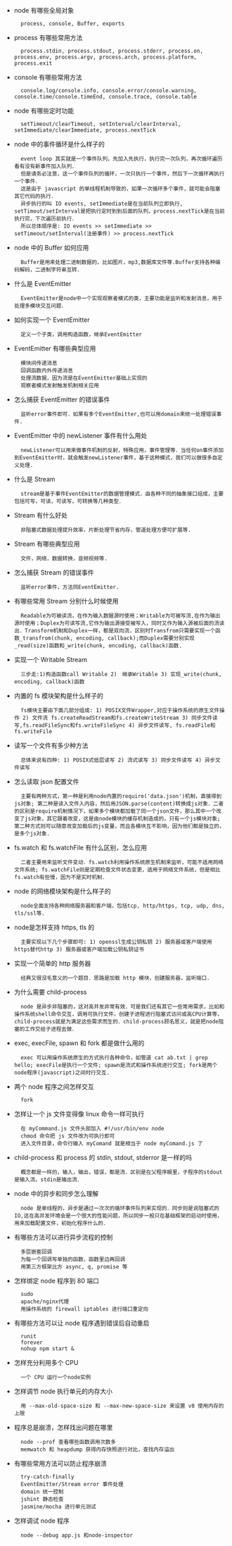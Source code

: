 - node 有哪些全局对象

        process, console, Buffer, exports

- process 有哪些常用方法

        process.stdin, process.stdout, process.stderr, process.on, process.env, process.argv, process.arch, process.platform, process.exit

- console 有哪些常用方法

        console.log/console.info, console.error/console.warning, console.time/console.timeEnd, console.trace, console.table

- node 有哪些定时功能

        setTimeout/clearTimeout, setInterval/clearInterval, setImmediate/clearImmediate, process.nextTick

- node 中的事件循环是什么样子的

        event loop 其实就是一个事件队列，先加入先执行，执行完一次队列，再次循环遍历看有没有新事件加入队列．
        但是请务必注意，这一个事件队列的循环，一次只执行一个事件，然后下一次循环再执行一个事件．
        这是由于 javascript 的单线程机制导致的，如果一次循环多个事件，就可能会阻塞其它代码的执行．
        异步执行的叫 IO events, setImmediate是在当前队列立即执行, setTimout/setInterval是把执行定时到到后面的队列，process.nextTick是在当前执行完，下次遍历前执行．
        所以总体顺序是: IO events >> setImmediate >> setTimeout/setInterval(注册事件) >> process.nextTick

- node 中的 Buffer 如何应用

        Buffer是用来处理二进制数据的，比如图片，mp3,数据库文件等.Buffer支持各种编码解码，二进制字符串互转．

- 什么是 EventEmitter

        EventEmitter是node中一个实现观察者模式的类，主要功能是监听和发射消息，用于处理多模块交互问题．

- 如何实现一个 EventEmitter

        定义一个子类，调用构造函数，继承EventEmitter

- EventEmitter 有哪些典型应用

        模块间传递消息
        回调函数内外传递消息
        处理流数据，因为流是在EventEmitter基础上实现的
        观察者模式发射触发机制相关应用

- 怎么捕获 EventEmitter 的错误事件

        监听error事件即可．如果有多个EventEmitter,也可以用domain来统一处理错误事件.

- EventEmitter 中的 newListener 事件有什么用处

        newListener可以用来做事件机制的反射，特殊应用，事件管理等．当任何on事件添加到EventEmitter时，就会触发newListener事件，基于这种模式，我们可以做很多自定义处理.

- 什么是 Stream

        stream是基于事件EventEmitter的数据管理模式．由各种不同的抽象接口组成，主要包括可写，可读，可读写，可转换等几种类型．

- Stream 有什么好处

        非阻塞式数据处理提升效率，片断处理节省内存，管道处理方便可扩展等.

- Stream 有哪些典型应用

        文件，网络，数据转换，音频视频等.

- 怎么捕获 Stream 的错误事件

        监听error事件，方法同EventEmitter.

- 有哪些常用 Stream 分别什么时候使用

        Readable为可被读流，在作为输入数据源时使用；Writable为可被写流,在作为输出源时使用；Duplex为可读写流,它作为输出源接受被写入，同时又作为输入源被后面的流读出．Transform机制和Duplex一样，都是双向流，区别时Transfrom只需要实现一个函数_transfrom(chunk, encoding, callback);而Duplex需要分别实现_read(size)函数和_write(chunk, encoding, callback)函数.

- 实现一个 Writable Stream

        三步走:1)构造函数call Writable 2)　继承Writable 3) 实现_write(chunk, encoding, callback)函数

- 内置的 fs 模块架构是什么样子的

        fs模块主要由下面几部分组成: 1) POSIX文件Wrapper,对应于操作系统的原生文件操作 2) 文件流 fs.createReadStream和fs.createWriteStream 3) 同步文件读写,fs.readFileSync和fs.writeFileSync 4) 异步文件读写, fs.readFile和fs.writeFile

- 读写一个文件有多少种方法

        总体来说有四种: 1) POSIX式低层读写 2) 流式读写 3) 同步文件读写 4) 异步文件读写

- 怎么读取 json 配置文件

        主要有两种方式，第一种是利用node内置的require('data.json')机制，直接得到js对象; 第二种是读入文件入内容，然后用JSON.parse(content)转换成js对象．二者的区别是require机制情况下，如果多个模块都加载了同一个json文件，那么其中一个改变了js对象，其它跟着改变，这是由node模块的缓存机制造成的，只有一个js模块对象; 第二种方式则可以随意改变加载后的js变量，而且各模块互不影响，因为他们都是独立的，是多个js对象.

- fs.watch 和 fs.watchFile 有什么区别，怎么应用

        二者主要用来监听文件变动．fs.watch利用操作系统原生机制来监听，可能不适用网络文件系统; fs.watchFile则是定期检查文件状态变更，适用于网络文件系统，但是相比fs.watch有些慢，因为不是实时机制．

- node 的网络模块架构是什么样子的

        node全面支持各种网络服务器和客户端，包括tcp, http/https, tcp, udp, dns, tls/ssl等.

- node是怎样支持 https, tls 的

        主要实现以下几个步骤即可: 1) openssl生成公钥私钥 2) 服务器或客户端使用https替代http 3) 服务器或客户端加载公钥私钥证书

- 实现一个简单的 http 服务器

        经典又很没毛意义的一个题目．思路是加载 http 模块，创建服务器，监听端口.

- 为什么需要 child-process

        node 是异步非阻塞的，这对高并发非常有效．可是我们还有其它一些常用需求，比如和操作系统shell命令交互，调用可执行文件，创建子进程进行阻塞式访问或高CPU计算等，child-process就是为满足这些需求而生的．child-process顾名思义，就是把node阻塞的工作交给子进程去做．

- exec, execFile, spawn 和 fork 都是做什么用的

        exec 可以用操作系统原生的方式执行各种命令，如管道 cat ab.txt | grep hello; execFile是执行一个文件; spawn是流式和操作系统进行交互; fork是两个node程序(javascript)之间时行交互.

- 两个 node 程序之间怎样交互

        fork

- 怎样让一个 js 文件变得像 linux 命令一样可执行

        在 myCommand.js 文件头部加入 #!/usr/bin/env node
        chmod 命令把 js 文件改为可执行即可
        进入文件目录，命令行输入 myComand 就是相当于 node myComand.js 了

- child-process 和 process 的 stdin, stdout, stderror 是一样的吗

        概念都是一样的，输入，输出，错误，都是流．区别是在父程序眼里，子程序的stdout是输入流，stdin是输出流．

- node 中的异步和同步怎么理解

        node 是单线程的，异步是通过一次次的循环事件队列来实现的．同步则是说阻塞式的IO,这在高并发环境会是一个很大的性能问题，所以同步一般只在基础框架的启动时使用，用来加载配置文件，初始化程序什么的．

- 有哪些方法可以进行异步流程的控制

        多层嵌套回调
        为每一个回调写单独的函数，函数里边再回调
        用第三方框架比方 async, q, promise 等

- 怎样绑定 node 程序到 80 端口

        sudo
        apache/nginx代理
        用操作系统的 firewall iptables 进行端口重定向

- 有哪些方法可以让 node 程序遇到错误后自动重启

        runit
        forever
        nohup npm start &

- 怎样充分利用多个 CPU

        一个 CPU 运行一个node实例

- 怎样调节 node 执行单元的内存大小

        用 --max-old-space-size 和 --max-new-space-size 来设置 v8 使用内存的上限

- 程序总是崩溃，怎样找出问题在哪里

        node --prof 查看哪些函数调用次数多
        memwatch 和 heapdump 获得内存快照进行对比，查找内存溢出

- 有哪些常用方法可以防止程序崩溃

        try-catch-finally
        EventEmitter/Stream error 事件处理
        domain 统一控制
        jshint 静态检查
        jasmine/mocha 进行单元测试

- 怎样调试 node 程序

        node --debug app.js 和node-inspector
